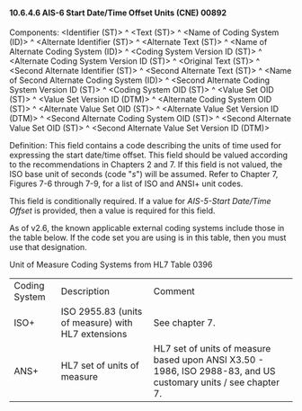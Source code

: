 #### 10.6.4.6 AIS-6 Start Date/Time Offset Units (CNE) 00892

Components: &lt;Identifier (ST)> ^ &lt;Text (ST)> ^ &lt;Name of Coding System (ID)> ^ &lt;Alternate Identifier (ST)> ^ &lt;Alternate Text (ST)> ^ &lt;Name of Alternate Coding System (ID)> ^ &lt;Coding System Version ID (ST)> ^ &lt;Alternate Coding System Version ID (ST)> ^ &lt;Original Text (ST)> ^ &lt;Second Alternate Identifier (ST)> ^ &lt;Second Alternate Text (ST)> ^ &lt;Name of Second Alternate Coding System (ID)> ^ &lt;Second Alternate Coding System Version ID (ST)> ^ &lt;Coding System OID (ST)> ^ &lt;Value Set OID (ST)> ^ &lt;Value Set Version ID (DTM)> ^ &lt;Alternate Coding System OID (ST)> ^ &lt;Alternate Value Set OID (ST)> ^ &lt;Alternate Value Set Version ID (DTM)> ^ &lt;Second Alternate Coding System OID (ST)> ^ &lt;Second Alternate Value Set OID (ST)> ^ &lt;Second Alternate Value Set Version ID (DTM)>

Definition: This field contains a code describing the units of time used for expressing the start date/time offset. This field should be valued according to the recommendations in Chapters 2 and 7. If this field is not valued, the ISO base unit of seconds (code "_s_") will be assumed. Refer to Chapter 7, Figures 7-6 through 7-9, for a list of ISO and ANSI+ unit codes.

This field is conditionally required. If a value for _AIS-5-Start Date/Time Offset_ is provided, then a value is required for this field.

As of v2.6, the known applicable external coding systems include those in the table below. If the code set you are using is in this table, then you must use that designation.

Unit of Measure Coding Systems from HL7 Table 0396

|     |     |     |
| --- | --- | --- |
| Coding System | Description | Comment |
| ISO+ | ISO 2955.83 (units of measure) with HL7 extensions | See chapter 7. |
| ANS+ | HL7 set of units of measure | HL7 set of units of measure based upon ANSI X3.50 - 1986, ISO 2988-83, and US customary units / see chapter 7. |
